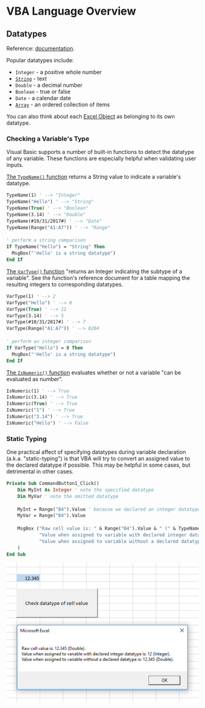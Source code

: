# VBA Language Overview

## Datatypes

Reference: [documentation](https://msdn.microsoft.com/en-us/vba/language-reference-vba/articles/data-types).

Popular datatypes include:

  + `Integer` - a positive whole number
  + [`String`](datatypes/strings.md) - text
  + `Double` - a decimal number
  + `Boolean` - true or false
  + `Date` - a calendar date
  + [`Array`](datatypes/arrays.md) - an ordered collection of items

You can also think about each [Excel Object](/notes/visual-basic/excel-objects.md) as belonging to its own datatype.

### Checking a Variable's Type

Visual Basic supports a number of built-in functions to detect the datatype of any variable. These functions are especially helpful when validating user inputs.

[The `TypeName()` function](https://docs.microsoft.com/en-us/dotnet/visual-basic/programming-guide/language-features/early-late-binding/determining-object-type) returns a String value to indicate a variable's datatype.

```vb
TypeName(1) ' --> "Integer"
TypeName("Hello") ' --> "String"
TypeName(True) ' --> "Boolean"
TypeName(3.14) ' --> "Double"
TypeName(#10/31/2017#) ' --> "Date"
TypeName(Range("A1:A7")) ' --> "Range"

' perform a string comparison
If TypeName("Hello") = "String" Then
  MsgBox("'Hello' is a string datatype")
End If
```

[The `VarType()` function](https://support.office.com/en-us/article/VarType-Function-1e08636c-1892-40c2-aff3-2b894389e82d) "returns an Integer indicating the subtype of a variable". See the function's reference document for a table mapping the resulting integers to corresponding datatypes.

```vb
VarType(1) ' --> 2
VarType("Hello") ' --> 8
VarType(True) ' --> 11
VarType(3.14) ' --> 5
VarType(#10/31/2017#) ' --> 7
VarType(Range("A1:A7")) ' --> 8204

' perform an integer comparison
If VarType("Hello") = 8 Then
  MsgBox("'Hello' is a string datatype")
End If
```

[The `IsNumeric()` function](https://msdn.microsoft.com/en-us/vba/language-reference-vba/articles/isnumeric-function) evaluates whether or not a variable "can be evaluated as number".

```vb
IsNumeric(1) ' --> True
IsNumeric(3.14) ' --> True
IsNumeric(True) ' --> True
IsNumeric("1") ' --> True
IsNumeric("3.14") ' --> True
IsNumeric("Hello") ' --> False
```

### Static Typing

One practical affect of specifying datatypes during variable declaration (a.k.a. "static-typing") is that VBA will try to convert an assigned value to the declared datatype if possible. This may be helpful in some cases, but detrimental in other cases.

```vb
Private Sub CommandButton1_Click()
    Dim MyInt As Integer ' note the specified datatype
    Dim MyVar ' note the omitted datatype

    MyInt = Range("B4").Value ' because we declared an integer datatype above, this assignment will convert the value to an integer
    MyVar = Range("B4").Value

    MsgBox ("Raw cell value is: " & Range("B4").Value & " (" & TypeName(Range("B4").Value) & ")." & vbNewLine & _
            "Value when assigned to variable with declared integer datatype is: " & MyInt & " (" & TypeName(MyInt) & ")." & vbNewLine & _
            "Value when assigned to variable without a declared datatype is: " & MyVar & " (" & TypeName(MyVar) & ")." _
    )
End Sub
```

![a message box showing the raw value as 12.345 (Double), the value when assigned to an integer variable as 12.345 (Integer), and the value when assigned to a variable with non-declared dataype is 12.345 (Double)](datatypes/datatype-checking.png)
